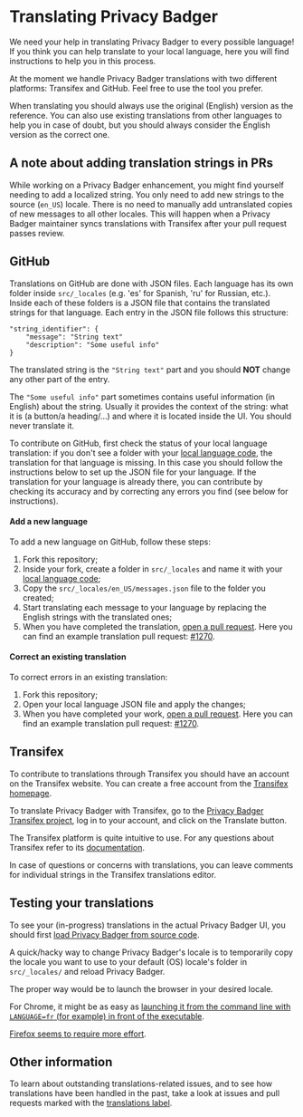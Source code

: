 # Translating Privacy Badger

We need your help in translating Privacy Badger to every possible language!
If you think you can help translate to your local language, here you
will find instructions to help you in this process.

At the moment we handle Privacy Badger translations with two different
platforms: Transifex and GitHub. Feel free to use the tool you prefer.

When translating you should always use the original (English) version as the
reference. You can also use existing translations from other languages to help
you in case of doubt, but you should always consider the English version as the
correct one.


## A note about adding translation strings in PRs

While working on a Privacy Badger enhancement, you might find yourself needing
to add a localized string. You only need to add new strings to the source
(`en_US`) locale. There is no need to manually add untranslated copies of new
messages to all other locales. This will happen when a Privacy Badger
maintainer syncs translations with Transifex after your pull request passes
review.


## GitHub

Translations on GitHub are done with JSON files.
Each language has its own folder inside `src/_locales` (e.g. 'es' for Spanish,
'ru' for Russian, etc.).
Inside each of these folders is a JSON file that contains the translated
strings for that language. Each entry in the JSON file follows this structure:

    "string_identifier": {
        "message": "String text"
        "description": "Some useful info"
    }

The translated string is the `"String text"` part and you should **NOT** change
any other part of the entry.

The `"Some useful info"` part sometimes contains useful information (in
English) about the string. Usually it provides the context of the string: what
it is (a button/a heading/...) and where it is located inside the UI. You
should never translate it.

To contribute on GitHub, first check the
status of your local language translation: if you don't see a folder with your
[local language code](https://developer.chrome.com/webstore/i18n?csw=1#localeTable), the translation for that language is missing. In this case
you should follow the instructions below to set up the JSON file for your language.
If the translation for your language is already there, you can contribute by checking
its accuracy and by correcting any errors you find (see below for instructions).

#### Add a new language

To add a new language on GitHub, follow these steps:

1. Fork this repository;
2. Inside your fork, create a folder in `src/_locales` and name it
with your [local language code](https://developer.chrome.com/webstore/i18n?csw=1#localeTable);
3. Copy the `src/_locales/en_US/messages.json` file to the folder you created;
4. Start translating each message to your language by replacing the
English strings with the translated ones;
5. When you have completed the translation, [open a pull request](https://help.github.com/articles/creating-a-pull-request-from-a-fork/). Here you can find
an example translation pull request: [#1270](https://github.com/EFForg/privacybadger/pull/1270).

#### Correct an existing translation

To correct errors in an existing translation:

1. Fork this repository;
2. Open your local language JSON file and apply the changes;
3. When you have completed your work, [open a pull request](https://help.github.com/articles/creating-a-pull-request-from-a-fork/).
Here you can find an example translation pull request:
[#1270](https://github.com/EFForg/privacybadger/pull/1270).


## Transifex

To contribute to translations through Transifex you should have
an account on the Transifex website. You can create a free account from the
[Transifex homepage](https://www.transifex.com/).

To translate Privacy Badger with Transifex, go to the
[Privacy Badger Transifex project](https://www.transifex.com/eff/privacy-badger/dashboard/),
log in to your account, and click on the Translate button.

The Transifex platform is quite intuitive to use. For any questions about
Transifex refer to its [documentation](https://docs.transifex.com/).

In case of questions or concerns with translations, you can leave comments
for individual strings in the Transifex translations editor.


## Testing your translations

To see your (in-progress) translations in the actual Privacy Badger UI, you should first [load Privacy Badger from source code](/doc/develop.md#install-from-source).

A quick/hacky way to change Privacy Badger's locale is to temporarily copy the locale you want to use to your default (OS) locale's folder in `src/_locales/` and reload Privacy Badger.

The proper way would be to launch the browser in your desired locale.

For Chrome, it might be as easy as [launching it from the command line with `LANGUAGE=fr` (for example) in front of the executable](https://stackoverflow.com/questions/24992240/start-google-chrome-with-a-specific-locale-using-a-command-line-argument).

[Firefox seems to require more effort](https://askubuntu.com/questions/63724/how-do-i-start-firefox-in-another-language-than-the-default).


## Other information

To learn about outstanding translations-related issues, and to
see how translations have been handled in the past, take a look
at issues and pull requests marked with the [translations label](https://github.com/EFForg/privacybadger/issues?utf8=%E2%9C%93&q=label%3Atranslations%20).
